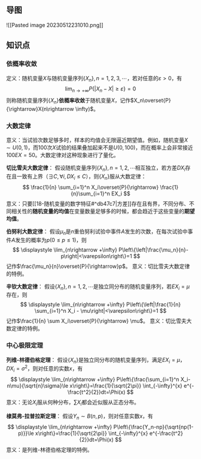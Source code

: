 
## 导图

![[Pasted image 20230512231010.png]]

## 知识点

### 依概率收敛

定义：随机变量$X$与随机变量序列$\{X_n\},n=1,2,3,\cdots$，若对任意的$\varepsilon >0$，有
$$
\displaystyle \lim_{n\rightarrow +\infty} P\{|X_n-X|\ge \varepsilon\}=0
$$
则称随机变量序列$\{X_n\}$**依概率收敛**于随机变量$X$，记作$X_n\overset{P}{\rightarrow}X(n\rightarrow \infty)$。

### 大数定律

意义：当试验次数足够多时，样本的均值会无限逼近期望值。例如，随机变量$X\sim U(0,1)$，而100次$X$试验的结果叠加起来不是$U(0,100)$，而在概率上会非常接近$100EX=50$。大数定律对这种现象进行了量化。

**切比雪夫大数定律**：
假设随机变量序列$\{X_n\},n=1,2,\cdots$相互独立，若方差$DX_i$存在且一致有上界（$\exists C,\forall i, DX_i\le C$），则$\{X_n\}$服从大数定律：
$$
\frac{1}{n} \sum_{i=1}^n X_i\overset{P}{\rightarrow} \frac{1}{n}\sum_{i=1}^n EX_i
$$
意义：只要[[18-随机变量的数字特征#^db47c7|方差]]存在且有界，不同分布、不同相关性的**随机变量的均值**在变量数量足够多的时候，都会趋近于这些变量的**期望均值**。

**伯努利大数定律**：
假设$\mu_n$是$n$重伯努利试验中事件$A$发生的次数，在每次试验中事件$A$发生的概率为$p(0\le p\le 1)$，则
$$
\displaystyle \lim_{n\rightarrow +\infty} P\left\{\left|\frac{\mu_n}{n}-p\right|<\varepsilon\right\}=1
$$
记作$\frac{\mu_n}{n}\overset{P}{\rightarrow}p$。
意义：切比雪夫大数定律的特例。

**辛钦大数定律**：
假设$\{X_n\},n=1,2,\cdots$是独立同分布的随机变量序列，若$EX_i=\mu$存在，则
$$
\displaystyle \lim_{n\rightarrow +\infty} P\left\{\left|\frac{1}{n} \sum_{i=1}^n X_i - \mu\right|<\varepsilon\right\}=1
$$
记作$\frac{1}{n} \sum X_i\overset{P}{\rightarrow} \mu$。
意义：切比雪夫大数定律的特例。

### 中心极限定理

**列维-林德伯格定理**：
假设$\{X_n\}$是独立同分布的随机变量序列，满足$EX_i=\mu$，$DX_i=\sigma^2$，则对任意的实数$x$，有
$$
\displaystyle \lim_{n\rightarrow +\infty} P\left\{\frac{\sum_{i=1}^n X_i-n\mu}{\sqrt{n}\sigma}\le x\right\}=\frac{1}{\sqrt{2\pi}} \int_{-\infty}^{x} e^{-\frac{t^2}{2}}dt=\Phi(x)
$$
意义：无论$X_i$服从何种分布，$\sum X_i$都会近似服从正态分布。

**棣莫弗-拉普拉斯定理**：
假设$Y_n\sim B(n,p)$，则对任意实数$x$，有
$$
\displaystyle \lim_{n\rightarrow +\infty} P\left\{\frac{Y_n-np}{\sqrt{np(1-p)}}\le x\right\}=\frac{1}{\sqrt{2\pi}} \int_{-\infty}^{x} e^{-\frac{t^2}{2}}dt=\Phi(x)
$$
意义：是列维-林德伯格定理的特例。


